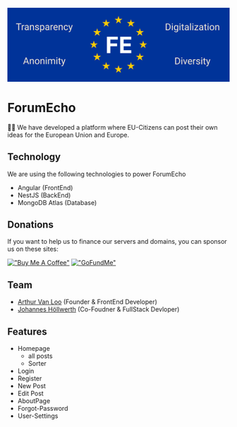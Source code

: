 ![Forum Echo banner](ForumEcho_banner.png)

# ForumEcho

🙋‍♀️ We have developed a platform where EU-Citizens can post their own ideas for the European Union and Europe. 

## Technology
We are using the following technologies to power ForumEcho
- Angular (FrontEnd)
- NestJS (BackEnd)
- MongoDB Atlas (Database)

## Donations
If you want to help us to finance our servers and domains, you can sponsor us on these sites:

[!["Buy Me A Coffee"](https://www.buymeacoffee.com/assets/img/custom_images/orange_img.png)](https://www.buymeacoffee.com/forumecho)
[!["GoFundMe"](https://cdn.discordapp.com/attachments/931996388617781269/1011712445049475233/Gofundme-logo.png)](https://www.gofundme.com/f/support-forum-echo)

## Team
- [Arthur Van Loo](https://github.com/avanloo01) (Founder & FrontEnd Developer)
- [Johannes Höllwerth](https://github.com/Baumistlustig) (Co-Foudner & FullStack Devloper)

## Features

- Homepage
    - all posts
    - Sorter
- Login
- Register
- New Post
- Edit Post
- AboutPage
- Forgot-Password
- User-Settings
